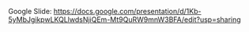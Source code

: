 Google Slide: https://docs.google.com/presentation/d/1Kb-5yMbJgikpwLKQLlwdsNjiQEm-Mt9QuRW9mnW3BFA/edit?usp=sharing
